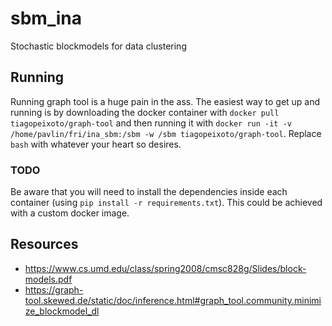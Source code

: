 # sbm_ina
Stochastic blockmodels for data clustering

## Running
Running graph tool is a huge pain in the ass. The easiest way to get up and running is by downloading the docker container with `docker pull tiagopeixoto/graph-tool` and then running it with `docker run -it -v /home/pavlin/fri/ina_sbm:/sbm -w /sbm tiagopeixoto/graph-tool`. Replace `bash` with whatever your heart so desires.

### TODO
Be aware that you will need to install the dependencies inside each container (using `pip install -r requirements.txt`). This could be  achieved with a custom docker image.

## Resources
- https://www.cs.umd.edu/class/spring2008/cmsc828g/Slides/block-models.pdf
- https://graph-tool.skewed.de/static/doc/inference.html#graph_tool.community.minimize_blockmodel_dl
